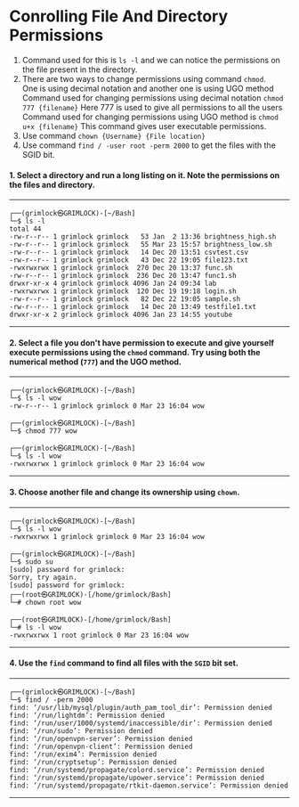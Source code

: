 # Conrolling File And Directory Permissions
1. Command used for this is `ls -l` and we can notice the permissions on the file present in the directory.
2. There are two ways to change permissions using command `chmod`.<br>One is using decimal notation and another one is using UGO method <br> Command used for changing permissions using decimal notation `chmod 777 {filename}` Here 777 is used to give all permissions to all the users <br> Command used for changing permissions using UGO method is `chmod u+x {filename}` This command gives user executable permissions.
3. Use command `chown {Username} {File location}`
4. Use command `find / -user root -perm 2000` to get the files with the SGID bit. 

#### 1. Select a directory and run a long listing on it. Note the permissions on the files and directory.

---

````shell
┌──(grimlock㉿GRIMLOCK)-[~/Bash]
└─$ ls -l 
total 44
-rw-r--r-- 1 grimlock grimlock   53 Jan  2 13:36 brightness_high.sh
-rw-r--r-- 1 grimlock grimlock   55 Mar 23 15:57 brightness_low.sh
-rw-r--r-- 1 grimlock grimlock   14 Dec 20 13:51 csvtest.csv
-rw-r--r-- 1 grimlock grimlock   43 Dec 22 19:05 file123.txt
-rwxrwxrwx 1 grimlock grimlock  270 Dec 20 13:37 func.sh
-rw-r--r-- 1 grimlock grimlock  236 Dec 20 13:47 func1.sh
drwxr-xr-x 4 grimlock grimlock 4096 Jan 24 09:34 lab
-rwxrwxrwx 1 grimlock grimlock  120 Dec 19 19:18 login.sh
-rw-r--r-- 1 grimlock grimlock   82 Dec 22 19:05 sample.sh
-rw-r--r-- 1 grimlock grimlock   14 Dec 20 13:49 testfile1.txt
drwxr-xr-x 2 grimlock grimlock 4096 Jan 23 14:55 youtube
````

---


#### 2. Select a file you don't have permission to execute and give yourself execute permissions using the `chmod` command. Try using both the numerical method (`777`) and the UGO method.

---

````shell
┌──(grimlock㉿GRIMLOCK)-[~/Bash]
└─$ ls -l wow
-rw-r--r-- 1 grimlock grimlock 0 Mar 23 16:04 wow
                                                                                                                                                             
┌──(grimlock㉿GRIMLOCK)-[~/Bash]
└─$ chmod 777 wow
                                                                                                                                                             
┌──(grimlock㉿GRIMLOCK)-[~/Bash]
└─$ ls -l wow
-rwxrwxrwx 1 grimlock grimlock 0 Mar 23 16:04 wow

````

---


#### 3. Choose another file and change its ownership using `chown`.

---

````shell
┌──(grimlock㉿GRIMLOCK)-[~/Bash]
└─$ ls -l wow     
-rwxrwxrwx 1 grimlock grimlock 0 Mar 23 16:04 wow
                                                                                                                                                             
┌──(grimlock㉿GRIMLOCK)-[~/Bash]
└─$ sudo su             
[sudo] password for grimlock: 
Sorry, try again.
[sudo] password for grimlock: 
┌──(root㉿GRIMLOCK)-[/home/grimlock/Bash]
└─# chown root wow  
                                                                                                                                                             
┌──(root㉿GRIMLOCK)-[/home/grimlock/Bash]
└─# ls -l wow
-rwxrwxrwx 1 root grimlock 0 Mar 23 16:04 wow

````

---


#### 4. Use the `find` command to find all files with the `SGID` bit set.

---

````shell
┌──(grimlock㉿GRIMLOCK)-[~/Bash]
└─$ find / -perm 2000                                 
find: ‘/usr/lib/mysql/plugin/auth_pam_tool_dir’: Permission denied
find: ‘/run/lightdm’: Permission denied
find: ‘/run/user/1000/systemd/inaccessible/dir’: Permission denied
find: ‘/run/sudo’: Permission denied
find: ‘/run/openvpn-server’: Permission denied
find: ‘/run/openvpn-client’: Permission denied
find: ‘/run/exim4’: Permission denied
find: ‘/run/cryptsetup’: Permission denied
find: ‘/run/systemd/propagate/colord.service’: Permission denied
find: ‘/run/systemd/propagate/upower.service’: Permission denied
find: ‘/run/systemd/propagate/rtkit-daemon.service’: Permission denied
````

---